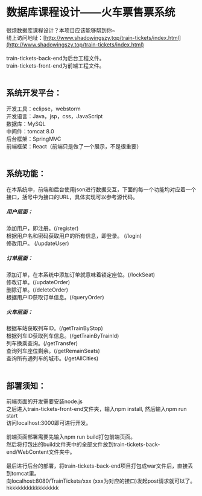 # 数据库课程设计——火车票售票系统
很烦数据库课程设计？本项目应该能够帮到你~<br>
线上访问地址：[http://www.shadowingszy.top/train-tickets/index.html](http://www.shadowingszy.top/train-tickets/index.html)
<br>
<br>
train-tickets-back-end为后台工程文件。<br>
train-tickets-front-end为前端工程文件。<br>
<br>

## 系统开发平台：
开发工具：eclipse，webstorm<br>
开发语言：Java，jsp，css，JavaScript<br>
数据库：MySQL<br>
中间件：tomcat 8.0<br>
后台框架：SpringMVC<br>
前端框架：React（前端只是做了一个展示，不是很重要）<br>
<br>

## 系统功能：
在本系统中，前端和后台使用json进行数据交互，下面的每一个功能均对应着一个接口，括号中为接口的URL，具体实现可以参考源代码。

##### 用户层面：
添加用户，即注册。(/register)<br>
根据用户名和密码获取用户的所有信息，即登录。 (/login) <br>
修改用户。 (/updateUser)<br>

##### 订单层面：
添加订单，在本系统中添加订单就意味着锁定座位。(/lockSeat)<br>
修改订单。(/updateOrder)<br>
删除订单。(/deleteOrder)<br>
根据用户ID获取订单信息。(/queryOrder)<br>

##### 火车层面：
根据车站获取列车ID。(/getTrainByStop)<br>
根据列车ID获取列车信息。(/getTrainByTrainId)<br>
列车换乘查询。(/getTransfer)<br>
查询列车座位剩余。(/getRemainSeats)<br>
查询所有通列车的城市。(/getAllCities)<br>
<br>

## 部署须知：
前端页面的开发需要安装node.js<br>
之后进入train-tickets-front-end文件夹，输入npm install, 然后输入npm run start<br>
访问localhost:3000即可进行开发。<br>
<br>
前端页面部署需要先输入npm run build打包前端页面。<br>
然后将打包出的build文件夹中的全部文件放到train-tickets-back-end/WebContent文件夹中。<br>
<br>
最后进行后台的部署，将train-tickets-back-end项目打包成war文件后，直接丢到tomcat里。<br>
向localhost:8080/TrainTickets/xxx (xxx为对应的接口)发起post请求就可以了。<br>
hkkkkkkkkkkkkkkkkk
